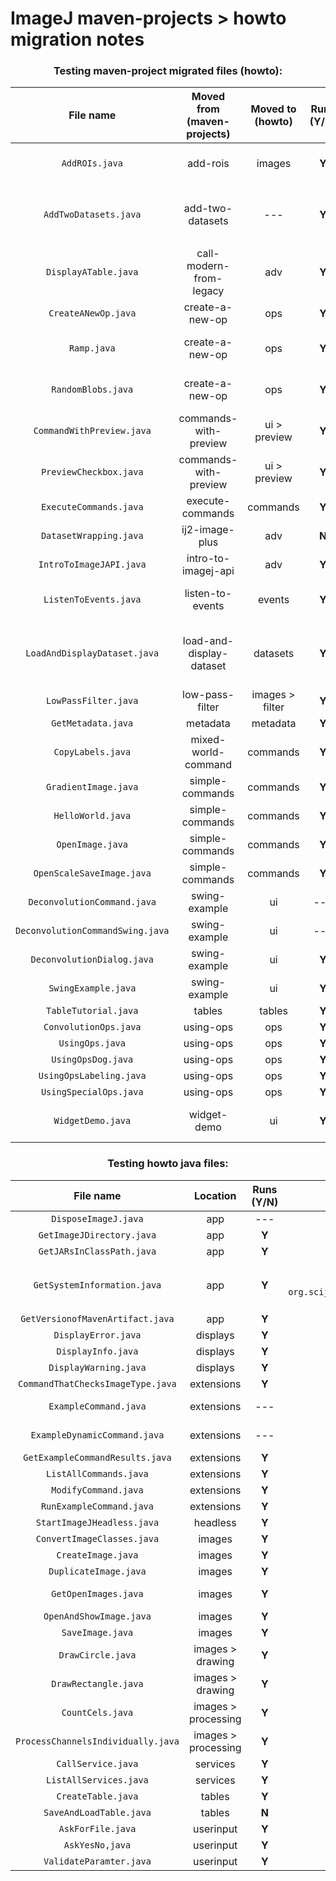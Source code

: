 ImageJ maven-projects > howto migration notes
===

<center>

### **Testing maven-project migrated files (howto):**

| File name | Moved from (maven-projects) | Moved to (howto) | Runs (Y/N) | Issues | Action taken | Migrated (Y/N) |Notes |
| :---: | :---: | :---: | :---: | :---: | :---: | :---: | :---: |
| `AddROIs.java` | add-rois | images | **Y** | ROIs do not display on image until interacted with. | --- | **Y** |Calls swing UI. |
| `AddTwoDatasets.java` | add-two-datasets | --- | **Y** | Module throws exception if images are not extactly the same `java.lang.IllegalArgumentException: No matching 'net.imagej.ops.Ops$Math$Add' op`. | --- | **N** | Calls AWT UI. |
| `DisplayATable.java` | call-modern-from-legacy | adv | **Y** | --- | --- | Rename class to be more descriptive |
| `CreateANewOp.java` | create-a-new-op | ops | **Y** | --- | --- | **Y** | No UI. |
| `Ramp.java` | create-a-new-op | ops | **Y** | --- | Renamed file to `RampOp.java`. | **Y** | Calls AWT UI. |
| `RandomBlobs.java` | create-a-new-op | ops | **Y** | --- | Renamed file to `RandomBlobsOp.java` | **Y** |Calls AWT UI. |
| `CommandWithPreview.java` |commands-with-preview | ui > preview | **Y** | --- | --- | **Y** | Calls AWT UI. |
| `PreviewCheckbox.java` | commands-with-preview | ui > preview | **Y** | --- | --- | **Y** | Calls AWT UI. |
| `ExecuteCommands.java` | execute-commands | commands | **Y** | Broken import of `org.scijava.plugins.commands.io.OpenFile` | --- | Idea: fix by requesting IO from scijava context. |
| `DatasetWrapping.java` | ij2-image-plus | adv | **N** | Doesn't seem to load anything into the imagej frame. | --- | Runs in IJ1. |
| `IntroToImageJAPI.java` | intro-to-imagej-api | adv | **Y** | --- | --- | --- |
| `ListenToEvents.java` | listen-to-events | events | **Y** | Does not output events to terminal. | Request IJ2 interface by calling `ij.ui().showUI("swing")`. | Works when running in IJ2, not in IJ1 |
| `LoadAndDisplayDataset.java` | load-and-display-dataset | datasets | **Y** | Does not draw test image correctly. Some images can be drawn correctly after resetting each channel (RGB), others cannot (both are `.png` files). | --- | **N** | Calls AWT UI (image window only). |
| `LowPassFilter.java` | low-pass-filter | images > filter | **Y** | Output image is different when when running from IJ1 and IJ2. | --- | Runs in IJ1 |
| `GetMetadata.java` | metadata | metadata | **Y** | Displayed sample image is malformed. | --- | Runs in IJ1. |
| `CopyLabels.java` | mixed-world-command | commands | **Y** | --- | --- | Runs in IJ1. |
| `GradientImage.java` | simple-commands | commands | **Y** | --- | --- | Runs in IJ1. |
| `HelloWorld.java` | simple-commands | commands | **Y** | --- | --- | Runs in IJ1. |
| `OpenImage.java` | simple-commands | commands | **Y** | --- | --- | Runs in IJ1. |
| `OpenScaleSaveImage.java` | simple-commands | commands | **Y** | --- | --- | Runs in IJ1. |
| `DeconvolutionCommand.java` | swing-example | ui | --- | --- | --- | Depedency for `DeconvolutionDialog.java` |
| `DeconvolutionCommandSwing.java` | swing-example | ui | --- | --- | --- | Dependency for `DeconvolutionDialog.java` |
| `DeconvolutionDialog.java` | swing-example | ui | **Y** | OK and Cancel buttons do not work. Crashes after interaction. | --- | **Do not migrate until workout bug issue** |
| `SwingExample.java` | swing-example | ui | **Y** | Called swing ui via `ij.ui().showUI("swing")`. | --- | Runs in IJ1. |
| `TableTutorial.java` | tables | tables | **Y** | --- | --- | --- |
| `ConvolutionOps.java` | using-ops | ops | **Y** | --- | --- | --- |
| `UsingOps.java` | using-ops | ops | **Y** | --- | --- | --- |
| `UsingOpsDog.java` | using-ops |  ops | **Y** | --- | --- | Runs in IJ1. |
| `UsingOpsLabeling.java` | using-ops | ops | **Y** | --- | --- | Runs in IJ1. |
| `UsingSpecialOps.java` | using-ops |ops | **Y** | --- | --- | --- |
| `WidgetDemo.java` | widget-demo | ui | **Y** | --- | --- | **Y** | Calls AWT UI. |


### **Testing howto java files:**

| File name | Location | Runs (Y/N) | Issues | Action taken | Notes |
| :---: | :---: | :---: | :---: | :---: | :---: |
| `DisposeImageJ.java` | app | --- | No `main`. | --- | --- |
| `GetImageJDirectory.java` | app | **Y** | --- | --- | --- |
| `GetJARsInClassPath.java` | app | **Y** | --- | --- | --- |
| `GetSystemInformation.java` | app | **Y** | Broken import of `org.scijava.plugins.commands.debug.SystemInformation`. | Pass `org.scijava.plugins.commands.debug.SystemInformation` as a string instead of a class to `ij.command().run()`. Removed import call. | --- |
| `GetVersionofMavenArtifact.java` | app | **Y** | --- | --- | --- |
| `DisplayError.java` | displays | **Y** | --- | --- | --- |
| `DisplayInfo.java` | displays | **Y** | --- | --- | --- |
| `DisplayWarning.java` | displays | **Y** | --- | --- | --- |
| `CommandThatChecksImageType.java` | extensions | **Y** | --- | --- | Runs in IJ1. |
| `ExampleCommand.java` | extensions | --- | No `main`. | --- | Dependency for `GetExampleCommandResults.java`. |
| `ExampleDynamicCommand.java` | extensions | --- | No `main`. | --- | Dependency for `ModifyCommand.java`. |
| `GetExampleCommandResults.java` | extensions | **Y** | --- | --- | --- |
| `ListAllCommands.java` | extensions | **Y** | --- | --- | --- |
| `ModifyCommand.java` | extensions | **Y** | --- | --- | Runs in IJ1. |
| `RunExampleCommand.java` | extensions | **Y** | --- | --- | Runs in IJ1. |
| `StartImageJHeadless.java` | headless | **Y** | --- | --- | --- |
| `ConvertImageClasses.java` | images | **Y** | --- | --- | --- |
| `CreateImage.java` | images | **Y** | --- | --- | --- |
| `DuplicateImage.java` | images | **Y** | --- | --- | --- |
| `GetOpenImages.java` | images  | **Y** | Displays malformed color image. | Added `ij.ui().showUI("swing")` to `main`. | Displays image correctly when IJ2 interface enforced. | 
| `OpenAndShowImage.java` | images | **Y** | --- | --- | --- |
| `SaveImage.java` | images | **Y** | --- | --- | Runs in IJ1. |
| `DrawCircle.java` | images > drawing | **Y** | --- | --- | --- |
| `DrawRectangle.java` | images > drawing | **Y** | --- | --- | --- |
| `CountCels.java` | images > processing  | **Y** | --- | --- | --- |
| `ProcessChannelsIndividually.java` | images > processing | **Y** | --- | --- | --- |
| `CallService.java` | services | **Y** | --- | --- | --- |
| `ListAllServices.java` | services | **Y** | --- | --- | --- |
| `CreateTable.java` | tables | **Y** | --- | --- | --- |
| `SaveAndLoadTable.java` | tables | **N** | No suitable viewer for display (null). | --- | --- |
| `AskForFile.java` | userinput | **Y** | --- | --- | --- |
| `AskYesNo,java` | userinput | **Y** | --- | --- | --- |
| `ValidateParamter.java` | userinput | **Y** | --- | --- | Runs in IJ1. |

</center>